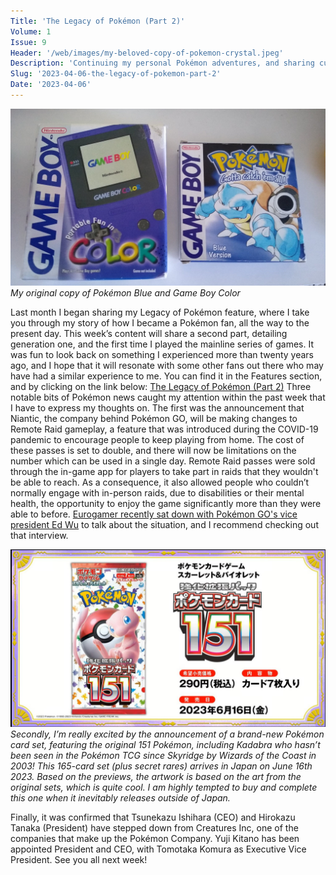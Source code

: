 ```yaml
---
Title: 'The Legacy of Pokémon (Part 2)'
Volume: 1
Issue: 9
Header: '/web/images/my-beloved-copy-of-pokemon-crystal.jpeg'
Description: 'Continuing my personal Pokémon adventures, and sharing current Pokémon news stories.'
Slug: '2023-04-06-the-legacy-of-pokemon-part-2'
Date: '2023-04-06'
---
```


[![My original copy of Pokémon Blue and Game Boy Color](/web/images/my-original-copy-of-pokemon-blue-and-game-boy-color.jpeg)](/web/images/my-original-copy-of-pokemon-blue-and-game-boy-color.jpeg)*My original copy of Pokémon Blue and Game Boy Color*

Last month I began sharing my Legacy of Pokémon feature, where I take you through my story of how I became a Pokémon fan, all the way to the present day. This week’s content will share a second part, detailing generation one, and the first time I played the mainline series of games. It was fun to look back on something I experienced more than twenty years ago, and I hope that it will resonate with some other fans out there who may have had a similar experience to me. You can find it in the Features section, and by clicking on the link below:
[The Legacy of Pokémon (Part 2)](https://johto.substack.com/p/the-legacy-of-pokemon-part-2)
Three notable bits of Pokémon news caught my attention within the past week that I have to express my thoughts on. The first was the announcement that Niantic, the company behind Pokémon GO, will be making changes to Remote Raid gameplay, a feature that was introduced during the COVID-19 pandemic to encourage people to keep playing from home. The cost of these passes is set to double, and there will now be limitations on the number which can be used in a single day.
Remote Raid passes were sold through the in-game app for players to take part in raids that they wouldn't be able to reach. As a consequence, it also allowed people who couldn’t normally engage with in-person raids, due to disabilities or their mental health, the opportunity to enjoy the game significantly more than they were able to before. [Eurogamer recently sat down with Pokémon GO's vice president Ed Wu](https://www.eurogamer.net/pokemon-go-developer-teases-blockbuster-slate-of-summer-features-as-it-makes-major-remote-raid-changes) to talk about the situation, and I recommend checking out that interview.

[![Secondly, I’m really excited by the announcement of a brand-new Pokémon card set, featuring the original 151 Pokémon, including Kadabra who hasn’t been seen in the Pokémon TCG since Skyridge by Wizards of the Coast in 2003! This 165-card set (plus secret rares) arrives in Japan on June 16th 2023. Based on the previews, the artwork is based on the art from the original sets, which is quite cool. I am highly tempted to buy and complete this one when it inevitably releases outside of Japan.](/web/images/secondly-im-really-excited-by-the-announcement-of-a-brand-new-pokemon-card-set-featuring-the-origina.jpeg)](/web/images/secondly-im-really-excited-by-the-announcement-of-a-brand-new-pokemon-card-set-featuring-the-origina.jpeg)*Secondly, I’m really excited by the announcement of a brand-new Pokémon card set, featuring the original 151 Pokémon, including Kadabra who hasn’t been seen in the Pokémon TCG since Skyridge by Wizards of the Coast in 2003! This 165-card set (plus secret rares) arrives in Japan on June 16th 2023. Based on the previews, the artwork is based on the art from the original sets, which is quite cool. I am highly tempted to buy and complete this one when it inevitably releases outside of Japan.*

Finally, it was confirmed that Tsunekazu Ishihara (CEO) and Hirokazu Tanaka (President) have stepped down from Creatures Inc, one of the companies that make up the Pokémon Company. Yuji Kitano has been appointed President and CEO, with Tomotaka Komura as Executive Vice President.
See you all next week!